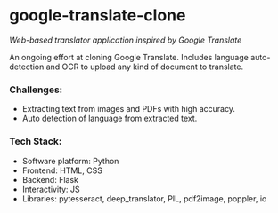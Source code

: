 # google-translate-clone
_Web-based translator application inspired by Google Translate_

An ongoing effort at cloning Google Translate. Includes language auto-detection and OCR to upload any kind of document to translate.

### Challenges:
- Extracting text from images and PDFs with high accuracy.
- Auto detection of language from extracted text.
 
### Tech Stack:
- Software platform: Python  
- Frontend: HTML, CSS
- Backend: Flask
- Interactivity: JS
- Libraries: pytesseract, deep_translator, PIL, pdf2image, poppler, io
